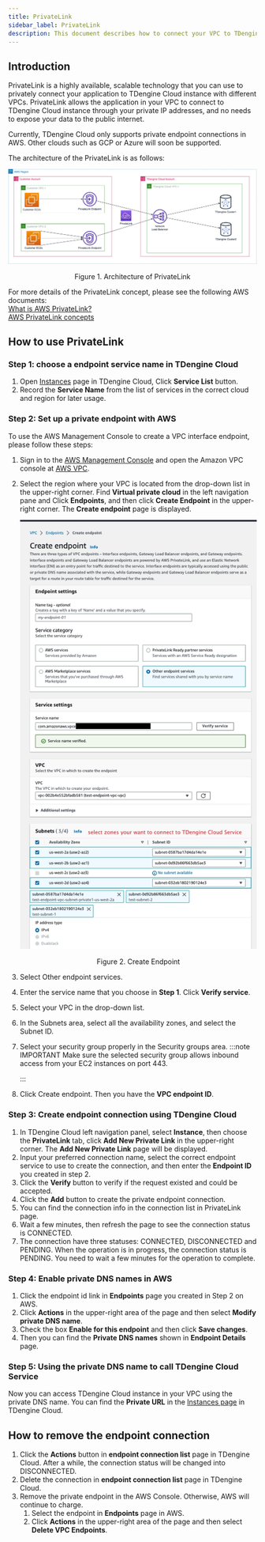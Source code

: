 ```yaml
---
title: PrivateLink
sidebar_label: PrivateLink
description: This document describes how to connect your VPC to TDengine service with PrivateLink as if they were in one VPC
---
```


## Introduction
PrivateLink is a highly available, scalable technology that you can use to privately connect your application to TDengine Cloud instance with different VPCs. PrivateLink allows the application in your VPC to connect to TDengine Cloud instance through your private IP addresses, and no needs to expose your data to the public internet.

Currently, TDengine Cloud only supports private endpoint connections in AWS. Other clouds such as GCP or Azure will soon be supported.

The architecture of the PrivateLink is as follows:

![TDengine Cloud Architecture of PrivateLink](./privatelink-arch.webp)
<center><figcaption>Figure 1. Architecture of PrivateLink</figcaption></center>

For more details of the PrivateLink concept, please see the following AWS documents:  
[What is AWS PrivateLink?](https://docs.aws.amazon.com/vpc/latest/privatelink/what-is-privatelink.html)  
[AWS PrivateLink concepts](https://docs.aws.amazon.com/vpc/latest/privatelink/concepts.html)  

## How to use PrivateLink
### Step 1: choose a endpoint service name in TDengine Cloud
1. Open [Instances](https://console.cloud.tdengine.com/instances/privateLink) page in TDengine Cloud, Click **Service List** button.
2. Record the **Service Name** from the list of services in the correct cloud and region for later usage.

### Step 2: Set up a private endpoint with AWS

To use the AWS Management Console to create a VPC interface endpoint, please follow these steps:

1. Sign in to the [AWS Management Console](https://aws.amazon.com/console/) and open the Amazon VPC console at [AWS VPC](https://console.aws.amazon.com/vpc/).
2. Select the region where your VPC is located from the drop-down list in the upper-right corner. Find **Virtual private cloud** in the left navigation pane and Click **Endpoints**, and then click **Create Endpoint** in the upper-right corner. The **Create endpoint** page is displayed.

   ![TDengine Cloud Create endpoint 1](./create-endpoint-1.webp)
   <center><figcaption>Figure 2. Create Endpoint</figcaption></center>
3. Select Other endpoint services.
4. Enter the service name that you choose in **Step 1**. Click **Verify service**.
5. Select your VPC in the drop-down list. 
6. In the Subnets area, select all the availability zones, and select the Subnet ID.
7. Select your security group properly in the Security groups area.
   :::note IMPORTANT
   Make sure the selected security group allows inbound access from your EC2 instances on port 443.

   :::
8. Click Create endpoint. Then you have the **VPC endpoint ID**.

### Step 3: Create endpoint connection using TDengine Cloud
1. In TDengine Cloud left navigation panel, select **Instance**, then choose the **PrivateLink** tab, click **Add New Private Link** in the upper-right corner. The **Add New Private Link** page will be displayed.
2. Input your preferred connection name, select the correct endpoint service to use to create the connection, and then enter the **Endpoint ID** you created in step 2.
3. Click the **Verify** button to verify if the request existed and could be accepted. 
4. Click the **Add** button to create the private endpoint connection.
5. You can find the connection info in the connection list in PrivateLink page.
6. Wait a few minutes, then refresh the page to see the connection status is CONNECTED.
7. The connection have three statuses: CONNECTED, DISCONNECTED and PENDING. When the operation is in progress, the connection status is PENDING. You need to wait a few minutes for the operation to complete.

### Step 4: Enable private DNS names in AWS
1. Click the endpoint id link in **Endpoints** page you created in Step 2 on AWS.
2. Click **Actions**  in the upper-right area of the page and then select **Modify private DNS name**.
3. Check the box **Enable for this endpoint** and then click **Save changes**.
4. Then you can find the **Private DNS names** shown in **Endpoint Details** page.

### Step 5: Using the private DNS name to call TDengine Cloud Service
Now you can access TDengine Cloud instance in your VPC using the private DNS name. You can find the **Private URL** in the [Instances page](https://console.cloud.tdengine.com/instances) in TDengine Cloud.

## How to remove the endpoint connection
1. Click the **Actions** button in **endpoint connection list** page in TDengine Cloud. After a while, the connection status will be changed into DISCONNECTED.
2. Delete the connection in  **endpoint connection list** page in TDengine Cloud. 
3. Remove the private endpoint in the AWS Console. Otherwise, AWS will continue to charge.
   1. Select the endpoint in **Endpoints** page in AWS.  
   2. Click **Actions**  in the upper-right area of the page and then select **Delete VPC Endpoints**.
